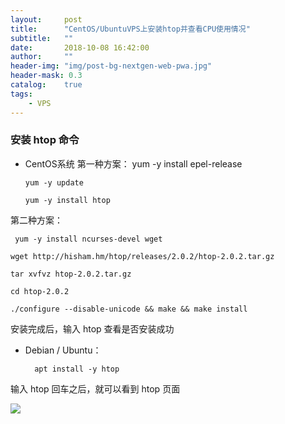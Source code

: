```yaml
---
layout:     post
title:      "CentOS/UbuntuVPS上安装htop并查看CPU使用情况"
subtitle:   ""
date:       2018-10-08 16:42:00
author:     ""
header-img: "img/post-bg-nextgen-web-pwa.jpg"
header-mask: 0.3
catalog:    true
tags:
    - VPS
---
```




### 安装 htop 命令
- CentOS系统
 第一种方案：
	  yum -y install epel-release

	  yum -y update

	  yum -y install htop

第二种方案：

	 yum -y install ncurses-devel wget

	wget http://hisham.hm/htop/releases/2.0.2/htop-2.0.2.tar.gz

	tar xvfvz htop-2.0.2.tar.gz

	cd htop-2.0.2

	./configure --disable-unicode && make && make install

安装完成后，输入 htop 查看是否安装成功

- Debian / Ubuntu：

		apt install -y htop

输入 htop 回车之后，就可以看到 htop 页面

![](https://ws1.sinaimg.cn/large/9f723435ly1fw0ka7gv5bj20y40hgtax.jpg)